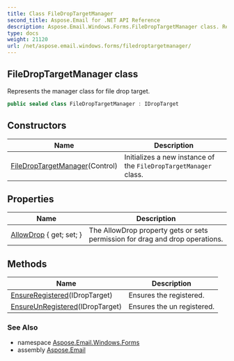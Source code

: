 ```yaml
---
title: Class FileDropTargetManager
second_title: Aspose.Email for .NET API Reference
description: Aspose.Email.Windows.Forms.FileDropTargetManager class. Represents the manager class for file drop target
type: docs
weight: 21120
url: /net/aspose.email.windows.forms/filedroptargetmanager/
---
```

## FileDropTargetManager class

Represents the manager class for file drop target.

```csharp
public sealed class FileDropTargetManager : IDropTarget
```

## Constructors

| Name | Description |
| --- | --- |
| [FileDropTargetManager](filedroptargetmanager/)(Control) | Initializes a new instance of the `FileDropTargetManager` class. |

## Properties

| Name | Description |
| --- | --- |
| [AllowDrop](../../aspose.email.windows.forms/filedroptargetmanager/allowdrop/) { get; set; } | The AllowDrop property gets or sets permission for drag and drop operations. |

## Methods

| Name | Description |
| --- | --- |
| [EnsureRegistered](../../aspose.email.windows.forms/filedroptargetmanager/ensureregistered/)(IDropTarget) | Ensures the registered. |
| [EnsureUnRegistered](../../aspose.email.windows.forms/filedroptargetmanager/ensureunregistered/)(IDropTarget) | Ensures the un registered. |

### See Also

* namespace [Aspose.Email.Windows.Forms](../../aspose.email.windows.forms/)
* assembly [Aspose.Email](../../)


